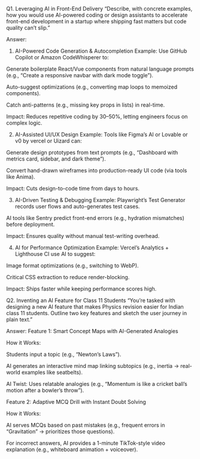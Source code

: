 Q1. Leveraging AI in Front-End Delivery 
“Describe, with concrete examples, how you would use AI-powered coding or 
design assistants to accelerate front-end development in a startup where 
shipping fast matters but code quality can’t slip.”

Answer:
1. AI-Powered Code Generation & Autocompletion
Example: Use GitHub Copilot or Amazon CodeWhisperer to:

Generate boilerplate React/Vue components from natural language prompts (e.g., “Create a responsive navbar with dark mode toggle”).

Auto-suggest optimizations (e.g., converting map loops to memoized components).

Catch anti-patterns (e.g., missing key props in lists) in real-time.

Impact: Reduces repetitive coding by 30–50%, letting engineers focus on complex logic.

2. AI-Assisted UI/UX Design
Example: Tools like Figma’s AI or Lovable or v0 by vercel or Uizard can:

Generate design prototypes from text prompts (e.g., “Dashboard with metrics card, sidebar, and dark theme”).

Convert hand-drawn wireframes into production-ready UI code (via tools like Anima).

Impact: Cuts design-to-code time from days to hours.

3. AI-Driven Testing & Debugging
Example: Playwright’s Test Generator records user flows and auto-generates test cases.

AI tools like Sentry predict front-end errors (e.g., hydration mismatches) before deployment.

Impact: Ensures quality without manual test-writing overhead.

4. AI for Performance Optimization
Example: Vercel’s Analytics + Lighthouse CI use AI to suggest:

Image format optimizations (e.g., switching to WebP).

Critical CSS extraction to reduce render-blocking.

Impact: Ships faster while keeping performance scores high.




Q2. Inventing an AI Feature for Class 11 Students 
“You’re tasked with designing a new AI feature that makes Physics revision 
easier for Indian class 11 students. Outline two key features and sketch the user 
journey in plain text.” 

Answer:
Feature 1: Smart Concept Maps with AI-Generated Analogies

How it Works:

Students input a topic (e.g., “Newton’s Laws”).

AI generates an interactive mind map linking subtopics (e.g., inertia → real-world examples like seatbelts).

AI Twist: Uses relatable analogies (e.g., “Momentum is like a cricket ball’s motion after a bowler’s throw”).

Feature 2: Adaptive MCQ Drill with Instant Doubt Solving

How it Works:

AI serves MCQs based on past mistakes (e.g., frequent errors in “Gravitation” → prioritizes those questions).

For incorrect answers, AI provides a 1-minute TikTok-style video explanation (e.g., whiteboard animation + voiceover).
